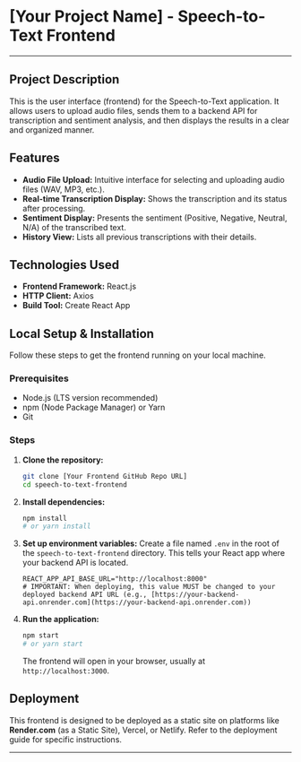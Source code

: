# [Your Project Name] - Speech-to-Text Frontend

---

## Project Description

This is the user interface (frontend) for the Speech-to-Text application. It allows users to upload audio files, sends them to a backend API for transcription and sentiment analysis, and then displays the results in a clear and organized manner.

## Features

- **Audio File Upload:** Intuitive interface for selecting and uploading audio files (WAV, MP3, etc.).
- **Real-time Transcription Display:** Shows the transcription and its status after processing.
- **Sentiment Display:** Presents the sentiment (Positive, Negative, Neutral, N/A) of the transcribed text.
- **History View:** Lists all previous transcriptions with their details.

## Technologies Used

- **Frontend Framework:** React.js
- **HTTP Client:** Axios
- **Build Tool:** Create React App

## Local Setup & Installation

Follow these steps to get the frontend running on your local machine.

### Prerequisites

- Node.js (LTS version recommended)
- npm (Node Package Manager) or Yarn
- Git

### Steps

1.  **Clone the repository:**

    ```bash
    git clone [Your Frontend GitHub Repo URL]
    cd speech-to-text-frontend
    ```

2.  **Install dependencies:**

    ```bash
    npm install
    # or yarn install
    ```

3.  **Set up environment variables:**
    Create a file named `.env` in the root of the `speech-to-text-frontend` directory. This tells your React app where your backend API is located.

    ```dotenv
    REACT_APP_API_BASE_URL="http://localhost:8000"
    # IMPORTANT: When deploying, this value MUST be changed to your deployed backend API URL (e.g., [https://your-backend-api.onrender.com](https://your-backend-api.onrender.com))
    ```

4.  **Run the application:**
    ```bash
    npm start
    # or yarn start
    ```
    The frontend will open in your browser, usually at `http://localhost:3000`.

## Deployment

This frontend is designed to be deployed as a static site on platforms like **Render.com** (as a Static Site), Vercel, or Netlify. Refer to the deployment guide for specific instructions.

---
